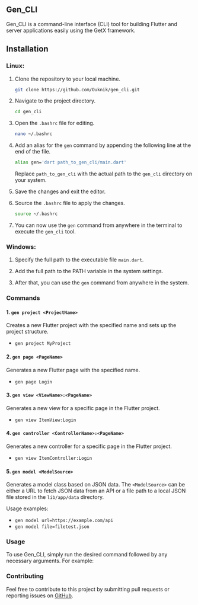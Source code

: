 ## Gen_CLI

Gen_CLI is a command-line interface (CLI) tool for building Flutter and server applications easily using the GetX framework.
## Installation

### Linux:

1. Clone the repository to your local machine.

    ```bash
    git clone https://github.com/Ouknik/gen_cli.git
    ```

2. Navigate to the project directory.

    ```bash
    cd gen_cli
    ```

3. Open the `.bashrc` file for editing.

    ```bash
    nano ~/.bashrc
    ```

4. Add an alias for the `gen` command by appending the following line at the end of the file.

    ```bash
    alias gen='dart path_to_gen_cli/main.dart'
    ```

   Replace `path_to_gen_cli` with the actual path to the `gen_cli` directory on your system.

5. Save the changes and exit the editor.

6. Source the `.bashrc` file to apply the changes.

    ```bash
    source ~/.bashrc
    ```

7. You can now use the `gen` command from anywhere in the terminal to execute the `gen_cli` tool.

### Windows:

1. Specify the full path to the executable file `main.dart`.

2. Add the full path to the PATH variable in the system settings.

3. After that, you can use the `gen` command from anywhere in the system.


### Commands

#### 1. `gen project <ProjectName>`
Creates a new Flutter project with the specified name and sets up the project structure.
- `gen project MyProject`

#### 2. `gen page <PageName>`
Generates a new Flutter page with the specified name.
- `gen page Login`


#### 3. `gen view <ViewName>:<PageName>`
Generates a new view for a specific page in the Flutter project.
- `gen view ItemView:Login`


#### 4. `gen controller <ControllerName>:<PageName>`
Generates a new controller for a specific page in the Flutter project.
- `gen view ItemController:Login`


#### 5. `gen model <ModelSource>`
Generates a model class based on JSON data. The `<ModelSource>` can be either a URL to fetch JSON data from an API or a file path to a local JSON file stored in the `lib/app/data` directory.

Usage examples:
- `gen model url=https://example.com/api`
- `gen model file=filetest.json`

### Usage
To use Gen_CLI, simply run the desired command followed by any necessary arguments. For example:



### Contributing
Feel free to contribute to this project by submitting pull requests or reporting issues on [GitHub](https://github.com/Ouknik/gen_cli).

